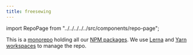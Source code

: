 ```yaml
---
title: freesewing
---
```


import RepoPage from "../../../../../src/components/repo-page";

<RepoPage repo="freesewing" />

This is a [monorepo](https://en.wikipedia.org/wiki/Monorepo) holding all 
our [NPM packages](/reference/packages/). 
We use [Lerna](https://lerna.js.org/) and [Yarn workspaces](https://yarnpkg.com/en/docs/workspaces) to manage the repo.

<ReadMore root="/reference/packages/" title="List of NPM packages in this repository"/>
